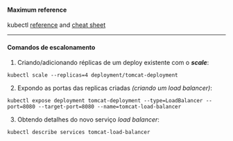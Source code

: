 #### Maximum reference
kubectl [reference](https://kubernetes.io/docs/reference/generated/kubectl/kubectl-commands) and [cheat sheet](https://kubernetes.io/docs/reference/kubectl/cheatsheet/)

---

#### Comandos de escalonamento

1. Criando/adicionando réplicas de um deploy existente com o ***scale***:
```
kubectl scale --replicas=4 deployment/tomcat-deployment
```

2. Expondo as portas das replicas criadas *(criando um load balancer)*:
```
kubectl expose deployment tomcat-deployment --type=LoadBalancer --port=8080 --target-port=8080 --name=tomcat-load-balancer
```

3. Obtendo detalhes do novo serviço *load balancer*:
```
kubectl describe services tomcat-load-balancer
```
